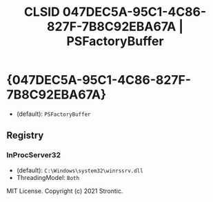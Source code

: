 ﻿---
title: "CLSID 047DEC5A-95C1-4C86-827F-7B8C92EBA67A | PSFactoryBuffer"
excerpt: What is COM-Object CLSID 047DEC5A-95C1-4C86-827F-7B8C92EBA67A?
---

# {047DEC5A-95C1-4C86-827F-7B8C92EBA67A}

* (default): `PSFactoryBuffer`

## Registry


### InProcServer32

* (default): `C:\Windows\system32\winrssrv.dll`
* ThreadingModel: `Both`

MIT License. Copyright (c) 2021 Strontic.


